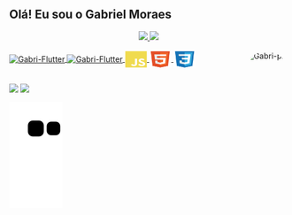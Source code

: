 ## Olá! Eu sou o Gabriel Moraes
<div align="center">
  <a href="https://github.com/GabriMoraes">
  <img height="180em" src="https://github-readme-stats.vercel.app/api?username=GabriMoraes&show_icons=true&theme=codeSTACKr&include_all_commits=true&count_private=true"/>
  <img height="180em" src="https://github-readme-stats.vercel.app/api/top-langs/?username=GabriMoraes&layout=compact&langs_count=7&theme=codeSTACKr"/>
</div>
<div style="display: inline_block"><br>
  <img align="center" alt="Gabri-Flutter" height="30" src="https://cdn.jsdelivr.net/gh/devicons/devicon/icons/dart/dart-original.svg">
  <img align="center" alt="Gabri-Flutter" height="30" src="https://cdn.jsdelivr.net/gh/devicons/devicon/icons/flutter/flutter-original.svg">
  <img align="center" alt="Gabri-Js" height="30" width="40" src="https://raw.githubusercontent.com/devicons/devicon/master/icons/javascript/javascript-plain.svg">
  <img align="center" alt="Gabri-HTML" height="30" width="40" src="https://raw.githubusercontent.com/devicons/devicon/master/icons/html5/html5-original.svg">
  <img align="center" alt="Gabri-CSS" height="30" width="40" src="https://raw.githubusercontent.com/devicons/devicon/master/icons/css3/css3-original.svg">
  <img align="right" alt="Gabri-pic" height="150" style="border-radius:50px;" src="https://media.discordapp.net/attachments/1054386634356965470/1054386913810845756/robo.png?width=468&height=468">
</div>

##

<div>
  <a href = "mailto:gabrielinfosec@gmail.com"><img src="https://img.shields.io/badge/Gmail-D14836?style=for-the-badge&logo=gmail&logoColor=white" target="_blank"></a>
  <a href="https://www.linkedin.com/in/gabriel-candido-dev/" target="_blank"><img src="https://img.shields.io/badge/-LinkedIn-%230077B5?style=for-the-badge&logo=linkedin&logoColor=white" target="_blank"></a> 
  
  ![Snake animation](https://github.com/GabriMoraes/GabriMoraes/blob/output/github-contribution-grid-snake.svg)
  
</div>
